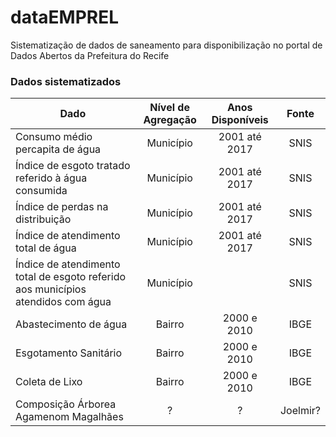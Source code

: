 # dataEMPREL
Sistematização de dados de saneamento para disponibilização no portal de Dados Abertos da Prefeitura do Recife

### Dados sistematizados

| **Dado**                                   | **Nível de Agregação**  | **Anos Disponíveis** |   **Fonte**  |         
| ------------------------------------------ |:----------------------: | :------------------: | :-----------:
| Consumo médio percapita de água            | Município        | 2001 até 2017 | SNIS |
| Índice de esgoto tratado referido à água consumida | Município | 2001 até 2017 | SNIS |
| Índice de perdas na distribuição           | Município | 2001 até 2017 | SNIS |
| Índice de atendimento total de água        | Município | 2001 até 2017 | SNIS |
| Índice de atendimento total de esgoto referido aos municípios atendidos com água | Município |  | SNIS |
| Abastecimento de água            | Bairro                | 2000 e 2010         | IBGE  |
| Esgotamento Sanitário            | Bairro                | 2000 e 2010         | IBGE  |
| Coleta de Lixo                   | Bairro                | 2000 e 2010         | IBGE  |
| Composição Árborea Agamenom Magalhães   | ?               | ?                  | Joelmir? |



